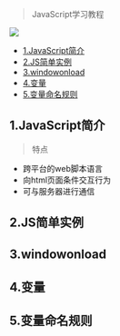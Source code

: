 >  JavaScript学习教程


![](https://img.shields.io/badge/JavaScript-1-green)


- [1.JavaScript简介](#1javascript简介)
- [2.JS简单实例](#2js简单实例)
- [3.windowonload](#3windowonload)
- [4.变量](#4变量)
- [5.变量命名规则](#5变量命名规则)

## 1.JavaScript简介


>特点

* 跨平台的web脚本语言
* 向html页面条件交互行为
* 可与服务器进行通信





## 2.JS简单实例


## 3.windowonload


## 4.变量

## 5.变量命名规则